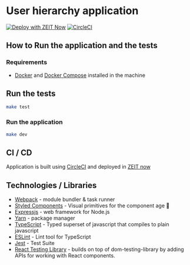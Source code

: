 # User hierarchy application

[![Deploy with ZEIT Now](https://zeit.co/button)](https://zeit.co/new/project?template=https://github.com/hjemmel/toy-robot)
[![CircleCI](https://circleci.com/gh/hjemmel/toy-robot.svg?style=svg)](https://circleci.com/gh/hjemmel/toy-robot)

## How to Run the application and the tests

### Requirements

* [Docker](https://docs.docker.com/install/linux/docker-ce/ubuntu/) and [Docker Compose](https://docs.docker.com/compose/install/) installed in the machine

## Run the tests

```sh
make test
```

### Run the application

```sh
make dev
```

## CI / CD

Application is built using [CircleCI](https://circleci.com/gh/hjemmel/toy-robot/) and deployed in [ZEIT now](https://toy-robot.now.sh/) 
 

## Technologies / Libraries

-   [Webpack](https://webpack.github.io/) - module bundler & task runner
-   [Styled Components](https://github.com/styled-components/styled-components) - Visual primitives for the component age 💅
-   [Expressjs](https://expressjs.com) -  web framework for Node.js
-   [Yarn](https://yarnpkg.com/en/) - package manager
-   [TypeScript](https://www.typescriptlang.org) - Typed superset of javascript that compiles to plain javascript
-   [ESLint](https://eslint.org/) - Lint tool for TypeScript
-   [Jest](https://jestjs.io) - Test Suite
-   [React Testing Library](https://testing-library.com/docs/react-testing-library/intro) - builds on top of dom-testing-library by adding APIs for working with React components.
